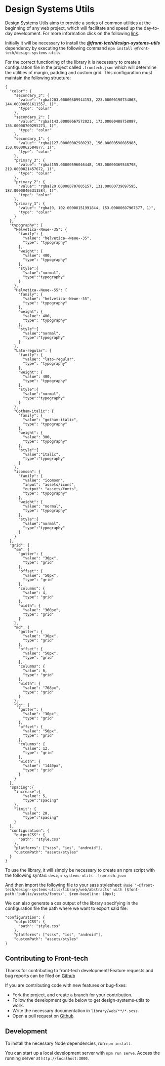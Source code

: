 # Design Systems Utils

Design Systems Utils aims to provide a series of common utilities at the beginning of any web project, which will facilitate and speed up the day-to-day development. For more information click on the following [link](https://front-tech.github.io/design-system-utils/).

Initially it will be necessary to install the ***@front-tech/design-systems-utils*** dependency by executing the following command ```npm install @front-tech/design-systems-utils```

For the correct functioning of the library it is necessary to create a configuration file in the project called ```.frontech.json``` which will determine the utilities of margin, padding and custom grid. This configuration must maintain the following structure:

```
{
  "color": {
    "secondary_3": {
      "value": "rgba(203.00000309944153, 223.00000190734863, 144.00000661611557, 1)",
      "type": "color"
    },
    "secondary_2": {
      "value": "rgba(143.00000667572021, 173.00000488758087, 136.00000709295273, 1)",
      "type": "color"
    },
    "secondary_1": {
      "value": "rgba(127.00000002980232, 156.00000590085983, 150.0000062584877, 1)",
      "type": "color"
    },
    "primary_3": {
      "value": "rgba(155.00000596046448, 193.00000369548798, 219.0000021457672, 1)",
      "type": "color"
    },
    "primary_2": {
      "value": "rgba(20.000000707805157, 131.00000739097595, 187.00000405311584, 1)",
      "type": "color"
    },
    "primary_1": {
      "value": "rgba(0, 102.00000151991844, 153.00000607967377, 1)",
      "type": "color"
    }
  },
  "typography": {
    "Helvetica--Neue--35": {
      "family": {
        "value": "helvetica--Neue--35",
        "type": "typography"
      },
      "weight": {
        "value": 400,
        "type": "typography"
      },
      "style":{
        "value":"normal",
        "type":"typography"
      }
    },
    "Helvetica--Neue--55": {
      "family": {
        "value": "helvetica--Neue--55",
        "type": "typography"
      },
      "weight": {
        "value": 400,
        "type": "typography"
      },
      "style":{
        "value":"normal",
        "type":"typography"
      }
    },
    "Lato-regular": {
      "family": {
        "value": "lato-regular",
        "type": "typography"
      },
      "weight": {
        "value": 400,
        "type": "typography"
      },
      "style":{
        "value":"normal",
        "type":"typography"
      }
    },
    "Gotham-italic": {
      "family": {
        "value": "gotham-italic",
        "type": "typography"
      },
      "weight": {
        "value": 300,
        "type": "typography"
      },
      "style":{
        "value":"italic",
        "type":"typography"
      }
    },
    "icomoon": {
      "family": {
        "value": "icomoon",
        "input": "assets/icons",
        "output": "assets/fonts",
        "type": "typography"
      },
      "weight": {
        "value": "normal",
        "type": "typography"
      },
      "style":{
        "value":"normal",
        "type":"typography"
      }
    }
  },
  "grid": {
    "sm": {
      "gutter": {
        "value": "30px",
        "type": "grid"
      },
      "offset": {
        "value": "50px",
        "type": "grid"
      },
      "columns": {
        "value": 4,
        "type": "grid"
      },
      "width": {
        "value": "360px",
        "type": "grid"
      }
    },
    "md": {
      "gutter": {
        "value": "30px",
        "type": "grid"
      },
      "offset": {
        "value": "50px",
        "type": "grid"
      },
      "columns": {
        "value": 6,
        "type": "grid"
      },
      "width": {
        "value": "768px",
        "type": "grid"
      }
    },
    "lg": {
      "gutter": {
        "value": "30px",
        "type": "grid"
      },
      "offset": {
        "value": "50px",
        "type": "grid"
      },
      "columns": {
        "value": 12,
        "type": "grid"
      },
      "width": {
        "value": "1440px",
        "type": "grid"
      }
    }
  },
  "spacing":{
    "increase":{
        "value": 5,
        "type":"spacing"
    },
    "limit": {
        "value": 20,
        "type":"spacing"
    }
  },
  "configuration": {
    "outputCSS": {
      "path": "style.css"
    },
    "platforms": ["scss", "ios", "android"],
    "customPath": "assets/styles"
  }
}
```

To use the library, it will simply be necessary to create an npm script with the following syntax:
`design-systems-utils .frontech.json`

And then import the following file to your sass stylesheet:
`@use '~@front-tech/design-systems-utils/library/web/abstracts' with ($font-path:'public/assets/fonts/', $rem-baseline: 10px);`

We can also generate a css output of the library specifying in the configuration file the path where we want to export said file:

```
"configuration": {
    "outputCSS": {
      "path": "style.css"
    },
    "platforms": ["scss", "ios", "android"],
    "customPath": "assets/styles"
}
```

## Contributing to Front-tech

Thanks for contributing to front-tech development!
Feature requests and bug reports can be filed on [Github](https://github.com/front-tech/design-system-utils)

If you are contributing code with new features or bug-fixes:
- Fork the project, and create a branch for your contribution.
- Follow the development guide below to get design-systems-utils to work.
- Write the necessary documentation in ```library/web/**/*.scss```.
- Open a pull request on [Github](https://github.com/front-tech/design-system-utils/issues)

## Development
To install the necessary Node dependencies, run ```npm install```.

You can start up a local development server with ```npm run serve```.
Access the running server at ```http://localhost:3000```.